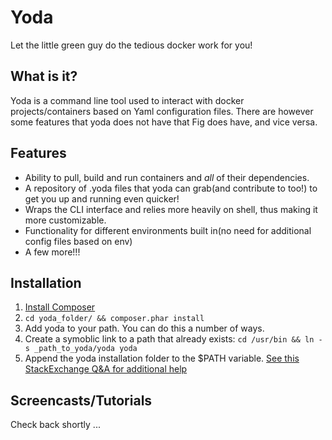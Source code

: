 # Yoda
Let the little green guy do the tedious docker work for you!

## What is it? 
Yoda is a command line tool used to interact with docker projects/containers based on Yaml configuration files. There are however some features that yoda does not have that Fig does have, and vice versa.

## Features
- Ability to pull, build and run containers and _all_ of their dependencies. 
- A repository of .yoda files that yoda can grab(and contribute to too!) to get you up and running even quicker!
- Wraps the CLI interface and relies more heavily on shell, thus making it more customizable. 
- Functionality for different environments built in(no need for additional config files based on env)
- A few more!!!

## Installation ##
1. [Install Composer](http://getcomposer.org)
2. `cd yoda_folder/ && composer.phar install`
2. Add yoda to your path. You can do this a number of ways. 
  1. Create a symoblic link to a path that already exists: `cd /usr/bin && ln -s _path_to_yoda/yoda yoda`
  2. Append the yoda installation folder to the $PATH variable. [See this StackExchange Q&A for additional help](http://unix.stackexchange.com/questions/26047/how-to-correctly-add-a-path-to-path)

## Screencasts/Tutorials ##
Check back shortly ... 

